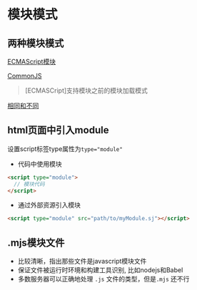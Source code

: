 # 模块模式

## 两种模块模式

[ECMAScript模块](JavaScript_Module_ES6.md)

[CommonJS](JavaScript_module_CommonJS.md)

> [ECMASCript]支持模块之前的模块加载模式

[相同和不同](JavaScript_Module_Of_ES_And_CommonJS.md)


## html页面中引入module

设置script标签type属性为`type="module"`

- 代码中使用模块

```html
<script type="module">
  // 模块代码
</script>
```
- 通过外部资源引入模块

```html
<script type="module" src="path/to/myModule.sj"></script>
```

## .mjs模块文件

- 比较清晰，指出那些文件是javascript模块文件
- 保证文件被运行时环境和构建工具识别, 比如nodejs和Babel
- 多数服务器可以正确地处理 `.js` 文件的类型，但是`.mjs` 还不行
